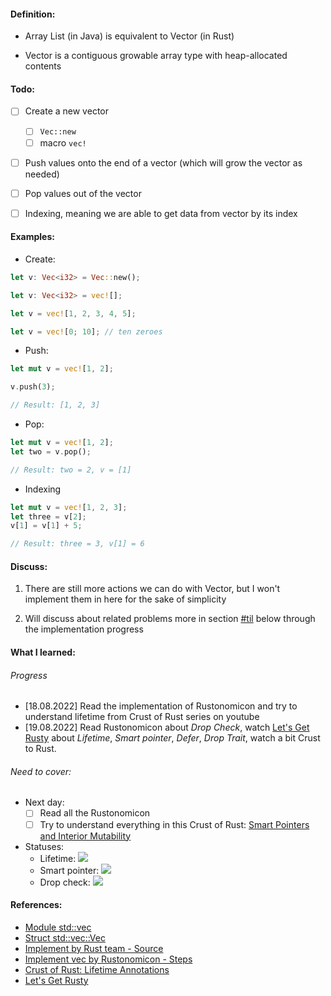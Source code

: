 #### Definition:

- Array List (in Java) is equivalent to Vector (in Rust)

- Vector is a contiguous growable array type with heap-allocated contents 


#### Todo:

- [ ] Create a new vector
  - [ ] `Vec::new`
  - [ ] macro `vec!`  

- [ ] Push values onto the end of a vector (which will grow the vector as needed)

- [ ] Pop values out of the vector 

- [ ] Indexing, meaning we are able to get data from vector by its index


#### Examples:

- Create: 
```rust
let v: Vec<i32> = Vec::new();
```

```rust
let v: Vec<i32> = vec![];

let v = vec![1, 2, 3, 4, 5];

let v = vec![0; 10]; // ten zeroes
```

- Push:
```rust
let mut v = vec![1, 2];

v.push(3);

// Result: [1, 2, 3]
```

- Pop:
```rust
let mut v = vec![1, 2];
let two = v.pop();

// Result: two = 2, v = [1]
```

- Indexing
```rust
let mut v = vec![1, 2, 3];
let three = v[2];
v[1] = v[1] + 5;

// Result: three = 3, v[1] = 6
```

#### Discuss:
1. There are still more actions we can do with Vector, but I won't implement them in here for the sake of simplicity

2. Will discuss about related problems more in section [#til](what-i-learned) below through the implementation progress


#### What I learned:

###### Progress
- [18.08.2022] Read the implementation of Rustonomicon and try to understand lifetime from Crust of Rust series on youtube
- [19.08.2022] Read Rustonomicon about *Drop Check*, watch [Let's Get Rusty](https://www.youtube.com/c/LetsGetRusty) about *Lifetime*, *Smart pointer*, *Defer*, *Drop Trait*, watch a bit Crust to Rust.


###### Need to cover:

- Next day:  
  - [ ] Read all the Rustonomicon
  - [ ] Try to understand everything in this Crust of Rust: [Smart Pointers and Interior Mutability](https://youtu.be/8O0Nt9qY_vo)

- Statuses:
  - Lifetime:  ![](https://progress-bar.dev/80)
  - Smart pointer:  ![](https://progress-bar.dev/60)
  - Drop check: ![](https://progress-bar.dev/01)


#### References:
- [Module std::vec](https://doc.rust-lang.org/std/vec/index.html)  
- [Struct std::vec::Vec](https://doc.rust-lang.org/std/vec/struct.Vec.html)
- [Implement by Rust team - Source](https://doc.rust-lang.org/src/alloc/vec/mod.rs.html)
- [Implement vec by Rustonomicon - Steps](https://doc.rust-lang.org/nomicon/vec/vec.html)
- [Crust of Rust: Lifetime Annotations](https://www.youtube.com/watch?v=rAl-9HwD858)
- [Let's Get Rusty](https://www.youtube.com/c/LetsGetRusty)

